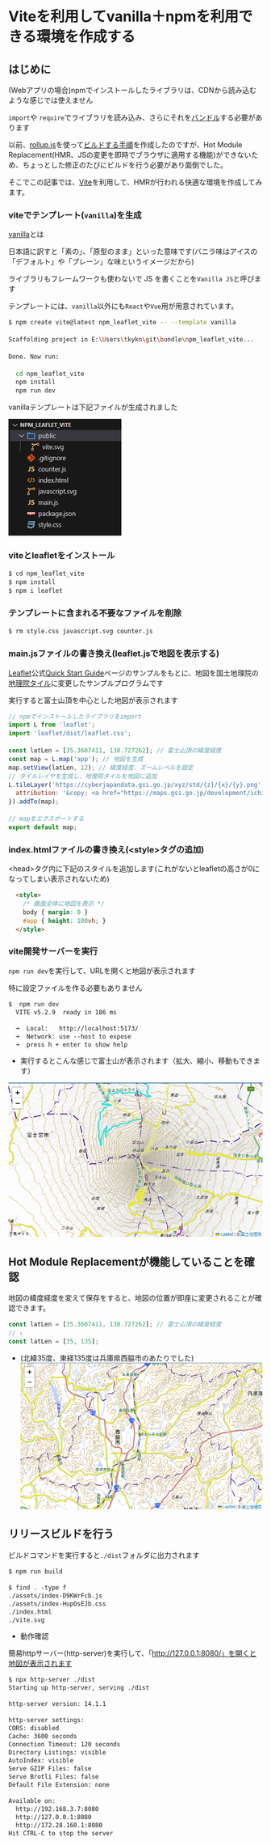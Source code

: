 # Viteを利用してvanilla＋npmを利用できる環境を作成する

## はじめに

(Webアプリの場合)npmでインストールしたライブラリは、CDNから読み込むような感じでは使えません

`import`や `require`でライブラリを読み込み、さらにそれを[バンドル](https://qiita.com/kome1996/items/1731e53cfefed79eafcc)する必要があります

以前、[rollup.js](https://rollupjs.org/)を使って[ビルドする手順](https://qiita.com/murasuke/items/0ccc088b3a4dde8bf385)を作成したのですが、Hot Module Replacement(HMR、JSの変更を即時でブラウザに適用する機能)ができないため、ちょっとした修正のたびにビルドを行う必要があり面倒でした。

そこでこの記事では、[Vite](https://ja.vitejs.dev/)を利用して、HMRが行われる快適な環境を作成してみます。

### viteでテンプレート(`vanilla`)を生成

[vanilla](https://ja.wikipedia.org/wiki/%E3%83%90%E3%83%8B%E3%83%A9_(%E3%82%BD%E3%83%95%E3%83%88%E3%82%A6%E3%82%A7%E3%82%A2))とは

日本語に訳すと「素の」、「原型のまま」といった意味です(バニラ味はアイスの「デフォルト」や「プレーン」な味というイメージだから)

ライブラリもフレームワークも使わないで JS を書くことを`Vanilla JS`と呼びます

テンプレートには、`vanilla`以外にも`React`や`Vue`用が用意されています。

```bash
$ npm create vite@latest npm_leaflet_vite -- --template vanilla

Scaffolding project in E:\Users\tkykn\git\bundle\npm_leaflet_vite...

Done. Now run:

  cd npm_leaflet_vite
  npm install
  npm run dev
```
vanillaテンプレートは下記ファイルが生成されました

![img20](./img/img20.png)

### viteとleafletをインストール
```bash
$ cd npm_leaflet_vite
$ npm install
$ npm i leaflet
```

### テンプレートに含まれる不要なファイルを削除

```bash
$ rm style.css javascript.svg counter.js
```

### main.jsファイルの書き換え(leaflet.jsで地図を表示する)

[Leaflet](https://leafletjs.com/)公式[Quick Start Guide](https://leafletjs.com/examples/quick-start/#:~:text=example%20stand%2Dalone.-,Preparing%20your%20page,-Before%20writing%20any)ページのサンプルをもとに、地図を国土地理院の[地理院タイル](https://maps.gsi.go.jp/development/ichiran.html)に変更したサンプルプログラムです

実行すると富士山頂を中心とした地図が表示されます


```javascript:main.js
// npmでインストールしたライブラリをimport
import L from 'leaflet';
import 'leaflet/dist/leaflet.css';

const latLen = [35.3607411, 138.727262]; // 富士山頂の緯度経度
const map = L.map('app'); // 地図を生成
map.setView(latLen, 12); // 緯度経度、ズームレベルを設定
// タイルレイヤを生成し、地理院タイルを地図に追加
L.tileLayer('https://cyberjapandata.gsi.go.jp/xyz/std/{z}/{x}/{y}.png', {
  attribution: '&copy; <a href="https://maps.gsi.go.jp/development/ichiran.html">国土地理院</a>',
}).addTo(map);

// mapをエクスポートする
export default map;
```

### index.htmlファイルの書き換え(&lt;style&gt;タグの追加)

&lt;head&gt;タグ内に下記のスタイルを追加します(これがないとleafletの高さが0になってしまい表示されないため)

```html
  <style>
    /* 画面全体に地図を表示 */
    body { margin: 0 }
    #app { height: 100vh; }
  </style>
```

### vite開発サーバーを実行

`npm run dev`を実行して、URLを開くと地図が表示されます

特に設定ファイルを作る必要もありません
```
$  npm run dev
  VITE v5.2.9  ready in 186 ms

  ➜  Local:   http://localhost:5173/
  ➜  Network: use --host to expose
  ➜  press h + enter to show help
```
* 実行するとこんな感じで富士山が表示されます（拡大、縮小、移動もできます）

![img10](./img/img10.png)

## Hot Module Replacementが機能していることを確認

地図の緯度経度を変えて保存をすると、地図の位置が即座に変更されることが確認できます。

```javascript
const latLen = [35.3607411, 138.727262]; // 富士山頂の緯度経度
// ↓
const latLen = [35, 135];
```

* (北緯35度、東経135度は兵庫県西脇市のあたりでした)
![img30](./img/img30.png)


## リリースビルドを行う

ビルドコマンドを実行すると`./dist`フォルダに出力されます

```
$ npm run build

$ find . -type f
./assets/index-D9KWrFcb.js
./assets/index-HupOsEJb.css
./index.html
./vite.svg
```

* 動作確認

簡易httpサーバー(http-server)を実行して、「http://127.0.0.1:8080/」を開くと地図が表示されます
```
$ npx http-server ./dist
Starting up http-server, serving ./dist

http-server version: 14.1.1

http-server settings:
CORS: disabled
Cache: 3600 seconds
Connection Timeout: 120 seconds
Directory Listings: visible
AutoIndex: visible
Serve GZIP Files: false
Serve Brotli Files: false
Default File Extension: none

Available on:
  http://192.168.3.7:8080
  http://127.0.0.1:8080
  http://172.28.160.1:8080
Hit CTRL-C to stop the server
```
